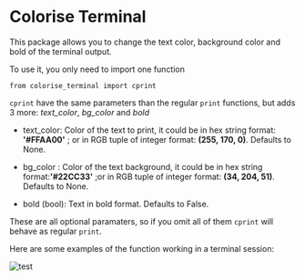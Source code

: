 # Colorise Terminal

This package allows you to change the text color, background color and bold of the terminal output.

To use it, you only need to import one function

`from colorise_terminal import cprint`

`cprint` have the same parameters than the regular `print` functions, but adds 3 more: *text_color*, *bg_color* and *bold*


- text_color:
    Color of the text to print, it could be in hex string format: **'#FFAA00'** ; or in RGB tuple
    of integer format: **(255, 170, 0)**. Defaults to None.

- bg_color :
    Color of the text background, it could be in hex string format:**'#22CC33'** ;or in RGB tuple
    of integer format: **(34, 204, 51)**. Defaults to None.

- bold (bool): Text in bold format. Defaults to False.

These are all optional paramaters, so if you omit all of them `cprint` will behave as regular `print`.

Here are some examples of the function working in a terminal session:

![test](https://github.com/matiast1905/colorise_terminal/blob/main/images/colorise_terminal_test.png?raw=true)
